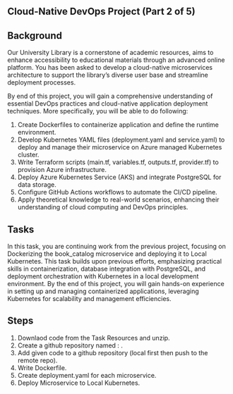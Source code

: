 ## Cloud-Native DevOps Project (Part 2 of 5)

## Background

Our University Library is a cornerstone of academic resources, aims to enhance accessibility to educational materials through an advanced online platform. 
You has been asked to develop a cloud-native microservices architecture to support the library’s diverse user base and streamline deployment processes.

By end of this project, you will gain a comprehensive understanding of essential DevOps practices and cloud-native application deployment techniques. More
specifically, you will be able to do following:

1. Create Dockerfiles to containerize application and define the runtime
environment.
2. Develop Kubernetes YAML files (deployment.yaml and service.yaml) to deploy
and manage their microservice on Azure managed Kubernetes cluster.
3. Write Terraform scripts (main.tf, variables.tf, outputs.tf, provider.tf) to
provision Azure infrastructure.
4. Deploy Azure Kubernetes Service (AKS) and integrate PostgreSQL for data
storage.
5. Configure GitHub Actions workflows to automate the CI/CD pipeline.
6. Apply theoretical knowledge to real-world scenarios, enhancing their
understanding of cloud computing and DevOps principles.

## Tasks

In this task, you are continuing work from the previous project, focusing on Dockerizing the book_catalog microservice and deploying it to Local Kubernetes.
This task builds upon previous efforts, emphasizing practical skills in containerization, database integration with PostgreSQL, and deployment orchestration with Kubernetes in a local development environment. 
By the end of this project, you will gain hands-on experience in setting up and managing containerized applications, leveraging Kubernetes for scalability and management efficiencies.

## Steps

1. Downlaod code from the Task Resources and unzip.
2. Create a github repository named : <your-name-sit722-part2> .
3. Add given code to a github repository (local first then push to the remote repo).
4. Write Dockerfile.
5. Create deployment.yaml for each microservice.
6. Deploy Microservice to Local Kubernetes.
